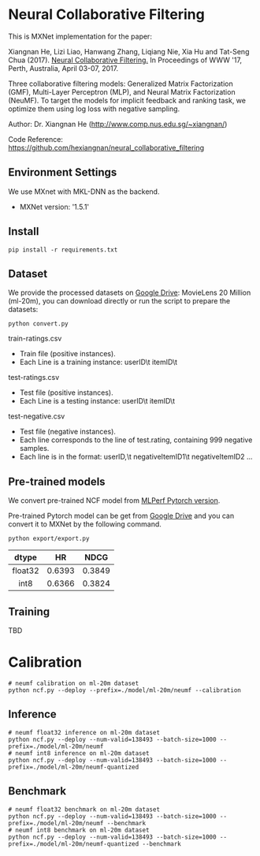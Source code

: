 # Neural Collaborative Filtering

This is MXNet implementation for the paper:

Xiangnan He, Lizi Liao, Hanwang Zhang, Liqiang Nie, Xia Hu and Tat-Seng Chua (2017). [Neural Collaborative Filtering.](http://dl.acm.org/citation.cfm?id=3052569) In Proceedings of WWW '17, Perth, Australia, April 03-07, 2017.

Three collaborative filtering models: Generalized Matrix Factorization (GMF), Multi-Layer Perceptron (MLP), and Neural Matrix Factorization (NeuMF). To target the models for implicit feedback and ranking task, we optimize them using log loss with negative sampling. 

Author: Dr. Xiangnan He (http://www.comp.nus.edu.sg/~xiangnan/)

Code Reference: https://github.com/hexiangnan/neural_collaborative_filtering

## Environment Settings
We use MXnet with MKL-DNN as the backend. 
- MXNet version:  '1.5.1'

## Install
```
pip install -r requirements.txt
```

## Dataset

We provide the processed datasets on [Google Drive](https://drive.google.com/drive/folders/1qACR_Zhc2O2W0RrazzcepM2vJeh0MMdO?usp=sharing): MovieLens 20 Million (ml-20m), you can download directly or 
run the script to prepare the datasets:
```
python convert.py 
```

train-ratings.csv
- Train file (positive instances).
- Each Line is a training instance: userID\t itemID\t 

test-ratings.csv
- Test file (positive instances). 
- Each Line is a testing instance: userID\t itemID\t 

test-negative.csv
- Test file (negative instances).
- Each line corresponds to the line of test.rating, containing 999 negative samples.  
- Each line is in the format: userID,\t negativeItemID1\t negativeItemID2 ...

## Pre-trained models

We convert pre-trained NCF model from [MLPerf Pytorch version](https://github.com/mlperf/training/blob/948db9b11cdfa7d953769e53c560396f41617f1b/recommendation/pytorch/).

Pre-trained Pytorch model can be get from [Google Drive](https://drive.google.com/drive/folders/1qACR_Zhc2O2W0RrazzcepM2vJeh0MMdO?usp=sharing) and you can convert it to MXNet by the following command.

```
python export/export.py
```

|dtype|HR|NDCG|
|:---:|:--:|:--:|
|float32|0.6393|0.3849|
|int8|0.6366|0.3824|

## Training

TBD

# Calibration

```
# neumf calibration on ml-20m dataset
python ncf.py --deploy --prefix=./model/ml-20m/neumf --calibration
```

## Inference

```
# neumf float32 inference on ml-20m dataset
python ncf.py --deploy --num-valid=138493 --batch-size=1000 --prefix=./model/ml-20m/neumf
# neumf int8 inference on ml-20m dataset
python ncf.py --deploy --num-valid=138493 --batch-size=1000 --prefix=./model/ml-20m/neumf-quantized
```

## Benchmark

```
# neumf float32 benchmark on ml-20m dataset
python ncf.py --deploy --num-valid=138493 --batch-size=1000 --prefix=./model/ml-20m/neumf --benchmark
# neumf int8 benchmark on ml-20m dataset
python ncf.py --deploy --num-valid=138493 --batch-size=1000 --prefix=./model/ml-20m/neumf-quantized --benchmark
```
